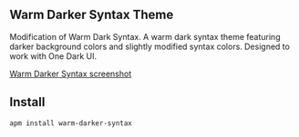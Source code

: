 ## Warm Darker Syntax Theme
Modification of Warm Dark Syntax. A warm dark syntax theme featuring darker
background colors and slightly modified syntax colors. Designed to work with One
Dark UI.

[Warm Darker Syntax screenshot](https://drive.google.com/file/d/1TVTCcG8PLBetdGfQ1xhy2g6KRwkZ-mCl/view?usp=sharing)
## Install
```
apm install warm-darker-syntax
```
